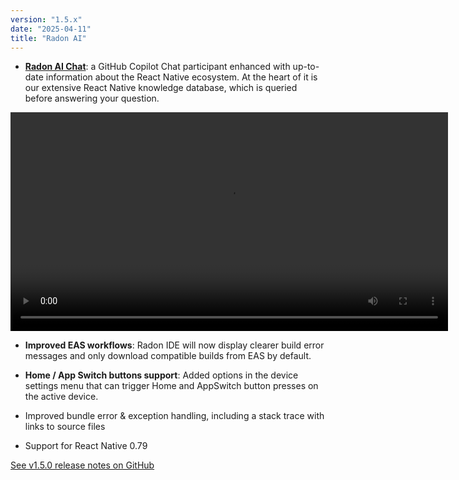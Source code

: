 ```yaml
---
version: "1.5.x"
date: "2025-04-11"
title: "Radon AI"
---
```


- [**Radon AI Chat**](/docs/features/radon-ai): a GitHub Copilot Chat participant enhanced with up-to-date information about the React Native ecosystem. At the heart of it is our extensive React Native knowledge database, which is queried before answering your question.

<video autoPlay loop width="700" controls className="shadow-image changelog-item">
  <source src="/video/ide_chat.mp4" type="video/mp4" />
</video>

- **Improved EAS workflows**: Radon IDE will now display clearer build error messages and only download compatible builds from EAS by default.

- **Home / App Switch buttons support**: Added options in the device settings menu that can trigger Home and AppSwitch button presses on the active device.

- Improved bundle error & exception handling, including a stack trace with links to source files

- Support for React Native 0.79

[See v1.5.0 release notes on GitHub](https://github.com/software-mansion/radon-ide/releases/tag/v1.5.0)
